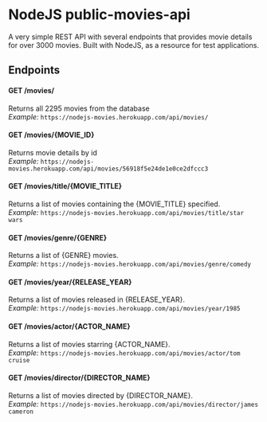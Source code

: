 # NodeJS public-movies-api
A very simple REST API with several endpoints that provides movie details for over 3000 movies. Built with NodeJS, as a resource for test applications.

## Endpoints

#### GET /movies/
  Returns all 2295 movies from the database  
  *Example:* ``` https://nodejs-movies.herokuapp.com/api/movies/ ```

#### GET /movies/{MOVIE_ID}  
  Returns movie details by id   
  *Example:* ``` https://nodejs-movies.herokuapp.com/api/movies/56918f5e24de1e0ce2dfccc3 ```
  
#### GET /movies/title/{MOVIE_TITLE}
  Returns a list of movies containing the {MOVIE_TITLE} specified.  
  *Example:* ``` https://nodejs-movies.herokuapp.com/api/movies/title/star wars ```

#### GET /movies/genre/{GENRE}
  Returns a list of {GENRE} movies.  
  *Example:* ``` https://nodejs-movies.herokuapp.com/api/movies/genre/comedy ```

#### GET /movies/year/{RELEASE_YEAR}
  Returns a list of movies released in {RELEASE_YEAR}.  
  *Example:* ``` https://nodejs-movies.herokuapp.com/api/movies/year/1985 ```

#### GET /movies/actor/{ACTOR_NAME}
  Returns a list of movies starring {ACTOR_NAME}.  
  *Example:* ``` https://nodejs-movies.herokuapp.com/api/movies/actor/tom cruise ```

#### GET /movies/director/{DIRECTOR_NAME}
  Returns a list of movies directed by {DIRECTOR_NAME}.  
  *Example:* ``` https://nodejs-movies.herokuapp.com/api/movies/director/james cameron ```
